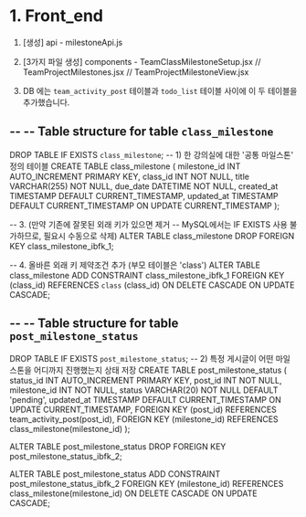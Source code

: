 # 1. Front_end
1. [생성] api - milestoneApi.js 
2. [3가지 파일 생성] components - TeamClassMilestoneSetup.jsx  // TeamProjectMilestones.jsx  //  TeamProjectMilestoneView.jsx
















3. DB 에는 `team_activity_post` 테이블과 `todo_list` 테이블 사이에 이 두 테이블을 추가했습니다.


--
-- Table structure for table `class_milestone`
--

DROP TABLE IF EXISTS `class_milestone`;
-- 1) 한 강의실에 대한 '공통 마일스톤' 정의 테이블
CREATE TABLE class_milestone (
    milestone_id INT AUTO_INCREMENT PRIMARY KEY,
    class_id INT NOT NULL,
    title VARCHAR(255) NOT NULL,
    due_date DATETIME NOT NULL,
    created_at TIMESTAMP DEFAULT CURRENT_TIMESTAMP,
    updated_at TIMESTAMP DEFAULT CURRENT_TIMESTAMP ON UPDATE CURRENT_TIMESTAMP
);

-- 3. (만약 기존에 잘못된 외래 키가 있으면 제거 -- MySQL에서는 IF EXISTS 사용 불가하므로, 필요시 수동으로 삭제)
ALTER TABLE class_milestone DROP FOREIGN KEY class_milestone_ibfk_1;

-- 4. 올바른 외래 키 제약조건 추가 (부모 테이블은 'class')
ALTER TABLE class_milestone
  ADD CONSTRAINT class_milestone_ibfk_1
  FOREIGN KEY (class_id) REFERENCES `class` (class_id)
  ON DELETE CASCADE
  ON UPDATE CASCADE;

--
-- Table structure for table `post_milestone_status`
--

DROP TABLE IF EXISTS `post_milestone_status`;
-- 2) 특정 게시글이 어떤 마일스톤을 어디까지 진행했는지 상태 저장
CREATE TABLE post_milestone_status (
    status_id INT AUTO_INCREMENT PRIMARY KEY,
    post_id INT NOT NULL,
    milestone_id INT NOT NULL,
    status VARCHAR(20) NOT NULL DEFAULT 'pending',
    updated_at TIMESTAMP DEFAULT CURRENT_TIMESTAMP ON UPDATE CURRENT_TIMESTAMP,
    FOREIGN KEY (post_id) REFERENCES team_activity_post(post_id),
    FOREIGN KEY (milestone_id) REFERENCES class_milestone(milestone_id)
);

ALTER TABLE post_milestone_status
DROP FOREIGN KEY post_milestone_status_ibfk_2;

ALTER TABLE post_milestone_status
ADD CONSTRAINT post_milestone_status_ibfk_2
  FOREIGN KEY (milestone_id) REFERENCES class_milestone(milestone_id)
  ON DELETE CASCADE
  ON UPDATE CASCADE;


